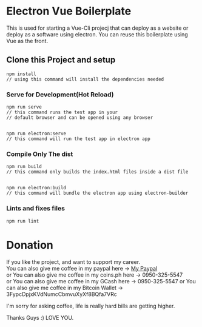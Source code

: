 # Electron Vue Boilerplate
This is used for starting a Vue-Cli projecj that can deploy as a website or deploy as a software using electron.
You can reuse this boilerplate using Vue as the front.

## Clone this Project and setup
```
npm install
// using this command will install the dependencies needed
```

### Serve for Development(Hot Reload)
```
npm run serve  
// this command runs the test app in your  
// default browser and can be opened using any browser  


npm run electron:serve  
// this command will run the test app in electron app
```

### Compile Only The dist

```
npm run build  
// this command only builds the index.html files inside a dist file


npm run electron:build  
// this command will bundle the electron app using electron-builder
```

### Lints and fixes files
```
npm run lint
```

# Donation
If you like the project, and want to support my career.  
You can also give me coffee in my paypal  here -> [My Paypal](https://paypal.me/mrj936?locale.x=en_US)  
or You can also give me coffee in my coins.ph here -> 0950-325-5547  
or You can also give me coffee in my GCash here -> 0950-325-5547
or You can also give me coffee in my Bitcoin Wallet -> 3FypcDpjxKVdNumcCbmvuXyXf8BQfa7VRc

I'm sorry for asking coffee,
life is really hard
bills are getting higher.

Thanks Guys :) LOVE YOU.



